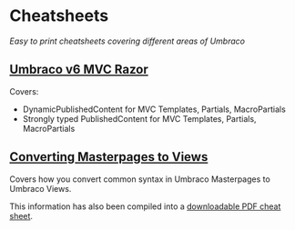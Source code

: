 # Cheatsheets

_Easy to print cheatsheets covering different areas of Umbraco_

## [Umbraco v6 MVC Razor](http://our.umbraco.org/projects/developer-tools/umbraco-v6-mvc-razor-cheatsheets)

Covers: 

* DynamicPublishedContent for MVC Templates, Partials, MacroPartials
* Strongly typed PublishedContent for MVC Templates, Partials, MacroPartials

## [Converting Masterpages to Views](masterpagestoviews.md)

Covers how you convert common syntax in Umbraco Masterpages to Umbraco Views.

This information has also been compiled into a [downloadable PDF cheat sheet](Masterpages2Views.pdf).